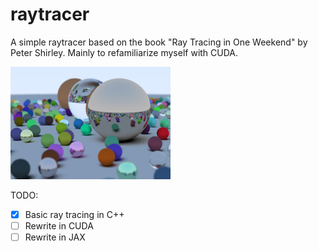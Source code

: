 # raytracer

A simple raytracer based on the book "Ray Tracing in One Weekend" by Peter Shirley.
Mainly to refamiliarize myself with CUDA.

![plot](./image.png)

TODO:
- [x] Basic ray tracing in C++
- [ ] Rewrite in CUDA
- [ ] Rewrite in JAX
